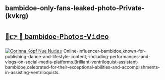 ## bambidoe-only-fans​-leaked-photo​-Private-(kvkrg)


# <h2><a href="https://mediaupload.pro?title=bambidoe&ref=git">🔗👉 🔴 bambidoe-P𝚑ot𝚘𝚜-V𝚒d𝚎o</a></h2>

[![Corinna Kopf Nue Nu𝚍e𝚜](https://i.imgur.com/0qMVB7G.gif)](https://mediaupload.pro?title=bambidoe&ref=git)
Online-influencer-bambidoe,known-for-publishing-dance-and-lifestyle-content,-including-performances-and-vlogs-on-social-media-platforms.Brilliant-ventriloquist-assistant-bambidoe,celebrated-for-their-exceptional-abilities-and-accomplishments-in-assisting-ventriloquists.  